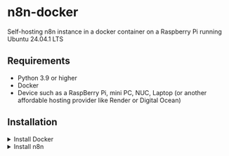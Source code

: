 # n8n-docker

Self-hosting n8n instance in a docker container on a Raspberry Pi running Ubuntu 24.04.1 LTS

## Requirements

- Python 3.9 or higher
- Docker
- Device such as a RaspBerry Pi, mini PC, NUC, Laptop (or another affordable hosting provider like Render or Digital Ocean)

## Installation

<details>
<summary>Install Docker</summary>
<br>

### Add Docker's official GPG key:
```bash
sudo apt-get update
sudo apt-get install ca-certificates curl gnupg
sudo install -m 0755 -d /etc/apt/keyrings
curl -fsSL https://download.docker.com/linux/ubuntu/gpg | sudo gpg --dearmor -o /etc/apt/keyrings/docker.gpg
sudo chmod a+r /etc/apt/keyrings/docker.gpg
```

### Add the repository to Apt sources:
```bash
echo \
    "deb [arch=$(dpkg --print-architecture) signed-by=/etc/apt/keyrings/docker.gpg] https://download.docker.com/linux/ubuntu \
    $(. /etc/os-release && echo $VERSION_CODENAME) stable" | \
    sudo tee /etc/apt/sources.list.d/docker.list > /dev/null
sudo apt-get update
```

### Install the latest version:
```bash
sudo apt-get install docker-ce docker-ce-cli containerd.io docker-buildx-plugin docker-compose-plugin
```

### Check Installed Version:
```bash
docker -v
```

### Check Docker Compose:
```bash
docker compose
```

### Check runtime:
```bash
sudo docker run hello-world
```

### Use Docker without sudo:
```bash
sudo usermod -aG docker $USER
```

</details>

<details>
<summary>Install n8n</summary>
<br>
The official docs for a self-hosted Docker instance can be found [here](https://docs.n8n.io/hosting/installation/docker/#starting-n8n/).
### Create a directory for n8n:
```bash
mkdir n8n
cd n8n
```
> **ℹ️ Notice**  
> n8n uses SQLite by default, but you can use Postgres or MySQL (recommended). For simplicity, we will use SQLite.

> A challenge I had was getting webhooks to work correctly. Some of the docs recommend starting the n8n instance with the `-tunnel` environment variable; however, I was unable to get this working.

> I was running my n8n instance behind a Cloudflare tunnel, so I had to run the Docker command with the environment variable `-e WEBHOOK_URL={your tunnel URL}`. If you are using a reverse proxy like NGINX or Traefik, you may need to set this variable.  
> A list of environment variables can be found [here](https://docs.n8n.io/hosting/configuration/environment-variables/endpoints/).

### Run the Docker container in detached mode with the environment variable:
```bash
docker run -d -it --rm --name n8n -e WEBHOOK_URL={your-url-here} -p 5678:5678 -v n8n_data:/home/node/.n8n docker.n8n.io/n8nio/n8n start
```

</details>